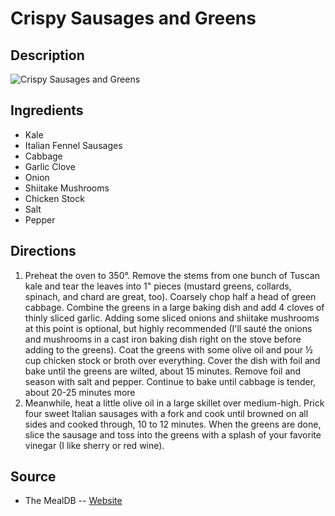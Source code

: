 # Crispy Sausages and Greens

## Description
![Crispy Sausages and Greens](https://www.themealdb.com/images/media/meals/st1ifa1583267248.jpg "Crispy Sausages and Greens")

## Ingredients
- Kale
- Italian Fennel Sausages
- Cabbage
- Garlic Clove
- Onion
- Shiitake Mushrooms
- Chicken Stock
- Salt
- Pepper

## Directions
1. Preheat the oven to 350°. Remove the stems from one bunch of Tuscan kale and tear the leaves into 1" pieces (mustard greens, collards, spinach, and chard are great, too). Coarsely chop half a head of green cabbage. Combine the greens in a large baking dish and add 4 cloves of thinly sliced garlic. Adding some sliced onions and shiitake mushrooms at this point is optional, but highly recommended (I'll sauté the onions and mushrooms in a cast iron baking dish right on the stove before adding to the greens). Coat the greens with some olive oil and pour ½ cup chicken stock or broth over everything. Cover the dish with foil and bake until the greens are wilted, about 15 minutes. Remove foil and season with salt and pepper. Continue to bake until cabbage is tender, about 20-25 minutes more
2. Meanwhile, heat a little olive oil in a large skillet over medium-high. Prick four sweet Italian sausages with a fork and cook until browned on all sides and cooked through, 10 to 12 minutes. When the greens are done, slice the sausage and toss into the greens with a splash of your favorite vinegar (I like sherry or red wine).

## Source

- The MealDB -- [Website](https://themealdb.com)
